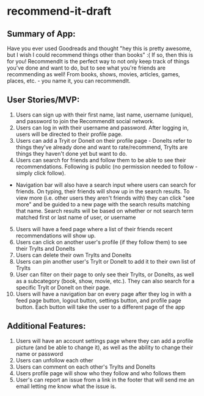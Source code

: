 # recommend-it-draft

## Summary of App:
Have you ever used Goodreads and thought "hey this is pretty awesome, but I wish I could recommend things other than books" :( If so, then this is for you! RecommendIt is the perfect way to not only keep track of things you've done and want to do, but to see what you're friends are recommending as well! From books, shows, movies, articles, games, places, etc. - you name it, you can recommendIt.

## User Stories/MVP: 
1. Users can sign up with their first name, last name, username (unique), and password to join the RecommendIt social network.
2. Users can log in with their username and password. After logging in, users will be directed to their profile page.
3. Users can add a Tryit or Doneit on their profile page - DoneIts refer to things they've already done and want to rate/recommend, TryIts are things they haven't done yet but want to do. 
4. Users can search for friends and follow them to be able to see their recommendations. Following is public (no permission needed to follow - simply click follow). 
- Navigation bar will also have a search input where users can search for friends. On typing, their friends will show up in the search results. To view more (i.e. other users they aren't friends with) they can click "see more" and be guided to a new page with the search results matching that name. Search results will be based on whether or not search term matched first or last name of user, or username
5. Users will have a feed page where a list of their friends recent recommendations will show up.
6. Users can click on another user's profile (if they follow them) to see their TryIts and DoneIts 
7. Users can delete their own TryIts and DoneIts 
8. Users can pin another user's TryIt or DoneIt to add it to their own list of TryIts 
9. User can filter on their page to only see their TryIts, or DoneIts, as well as a subcategory (book, show, movie, etc.). They can also search for a specific TryIt or DoneIt on their page. 
10. Users will have a navigation bar on every page after they log in with a feed page button, logout button, settings button, and profile page button. Each button will take the user to a different page of the app

## Additional Features: 
1. Users will have an account settings page where they can add a profile picture (and be able to change it), as well as the ability to change their name or password 
2. Users can unfollow each other
3. Users can comment on each other's TryIts and DoneIts
4. Users profile page will show who they follow and who follows them 
5. User's can report an issue from a link in the footer that will send me an email letting me know what the issue is. 

